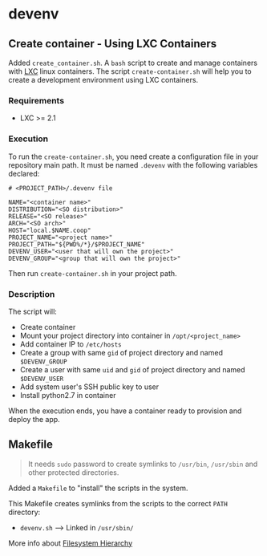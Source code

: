 # devenv

## Create container - Using LXC Containers

Added `create_container.sh`. A `bash` script to create and manage containers with [LXC](https://linuxcontainers.org/) linux containers.
The script `create-container.sh` will help you to create a development environment using LXC containers.

### Requirements

* LXC >= 2.1

### Execution

To run the `create-container.sh`, you need create a configuration file in your repository main path.
It must be named `.devenv` with the following variables declared:

```
# <PROJECT_PATH>/.devenv file

NAME="<container name>"
DISTRIBUTION="<SO distribution>"
RELEASE="<SO release>"
ARCH="<SO arch>"
HOST="local.$NAME.coop"
PROJECT_NAME="<project name>"
PROJECT_PATH="${PWD%/*}/$PROJECT_NAME"
DEVENV_USER="<user that will own the project>"
DEVENV_GROUP="<group that will own the project>"
```

Then run `create-container.sh` in your project path.

### Description

The script will:

* Create container
* Mount your project directory into container in `/opt/<project_name>`
* Add container IP to `/etc/hosts`
* Create a group with same `gid` of project directory and named `$DEVENV_GROUP`
* Create a user with same `uid` and `gid` of project directory and named `$DEVENV_USER`
* Add system user's SSH public key to user
* Install python2.7 in container

When the execution ends, you have a container ready to provision and deploy the app.

## Makefile

> It needs `sudo` password to create symlinks to `/usr/bin`, `/usr/sbin` and other protected directories.

Added a `Makefile` to "install" the scripts in the system.

This Makefile creates symlinks from the scripts to the correct `PATH` directory:

* `devenv.sh` --> Linked in `/usr/sbin/`

More info about [Filesystem Hierarchy](https://jlk.fjfi.cvut.cz/arch/manpages/man/file-hierarchy.7)


